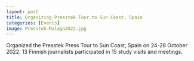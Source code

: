 ```yaml
---
layout: post
title: Organizing Presstek Tour to Sun Coast, Spain
categories: [Events]
image: Presstek-Malaga2022.jpg
---
```

Organized the Presstek Press Tour to Sun Coast, Spain on 24-28 October 2022. 13 Finnish journalists participated in 15 study visits and meetings.

